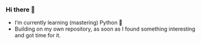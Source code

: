 ### Hi there 👋
- I’m currently learning (mastering) Python 🙂
- Building on my own repository, as soon as I found something interesting and got time for it.
